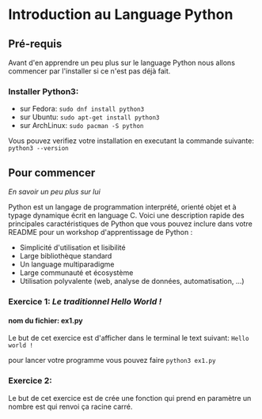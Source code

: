 <p align="center">
  <h1>Introduction au Language Python</h1>
</p>

## Pré-requis

Avant d'en apprendre un peu plus sur le language Python nous allons commencer par l'installer si ce n'est pas déjà fait.

### Installer Python3:

- sur Fedora: ```sudo dnf install python3```
- sur Ubuntu: ```sudo apt-get install python3```
- sur ArchLinux: ```sudo pacman -S python```

Vous pouvez verifiez votre installation en executant la commande suivante: ```python3 --version```

## Pour commencer
_En savoir un peu plus sur lui_

Python est un langage de programmation interprété, orienté objet et à typage dynamique écrit en language C. Voici une description rapide des principales caractéristiques de Python que vous pouvez inclure dans votre README pour un workshop d'apprentissage de Python :

- Simplicité d'utilisation et lisibilité
- Large bibliothèque standard
- Un language multiparadigme
- Large communauté et écosystème
- Utilisation polyvalente (web, analyse de données, automatisation, ...)

### Exercice 1: _Le traditionnel Hello World !_
#### nom du fichier: ex1.py

  Le but de cet exercice est d'afficher dans le terminal le text suivant: ```Hello world !```

  pour lancer votre programme vous pouvez faire ```python3 ex1.py```

### Exercice 2: 
  
  Le but de cet exercice est de crée une fonction qui prend en paramètre un nombre est qui renvoi ça racine carré.

  
